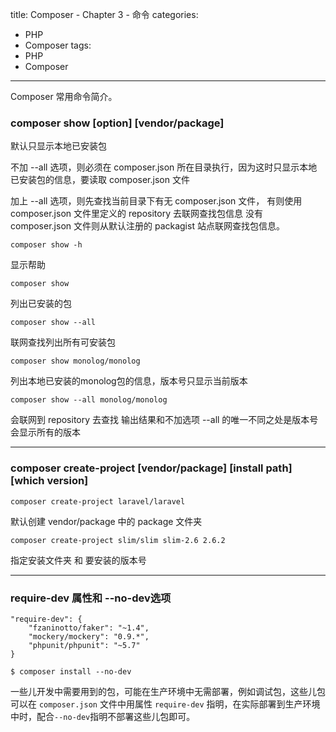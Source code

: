 ﻿title: Composer - Chapter 3 - 命令
categories:
  - PHP
  - Composer
tags:
  - PHP
  - Composer

---

Composer 常用命令简介。
    
<!--more-->

### composer show [option] [vendor/package]

默认只显示本地已安装包

不加 --all 选项，则必须在 composer.json
所在目录执行，因为这时只显示本地已安装包的信息，要读取 composer.json 文件

加上 --all 选项，则先查找当前目录下有无 composer.json 文件，
有则使用 composer.json 文件里定义的 repository 去联网查找包信息
没有 composer.json 文件则从默认注册的 packagist 站点联网查找包信息。

```
composer show -h
```
显示帮助


```
composer show
```
列出已安装的包


```
composer show --all
```
联网查找列出所有可安装包


```
composer show monolog/monolog
```
列出本地已安装的monolog包的信息，版本号只显示当前版本


```
composer show --all monolog/monolog
```
会联网到 repository 去查找
输出结果和不加选项 --all 的唯一不同之处是版本号会显示所有的版本

---

### composer create-project [vendor/package] [install path] [which version]

```
composer create-project laravel/laravel
```
默认创建 vendor/package 中的 package 文件夹

```
composer create-project slim/slim slim-2.6 2.6.2
```
指定安装文件夹 和 要安装的版本号

---

### require-dev 属性和 --no-dev选项

```
"require-dev": {
    "fzaninotto/faker": "~1.4",
    "mockery/mockery": "0.9.*",
    "phpunit/phpunit": "~5.7"
}
```

```
$ composer install --no-dev
```

一些儿开发中需要用到的包，可能在生产环境中无需部署，例如调试包，这些儿包可以在 `composer.json` 文件中用属性 `require-dev` 指明，在实际部署到生产环境中时，配合`--no-dev`指明不部署这些儿包即可。

